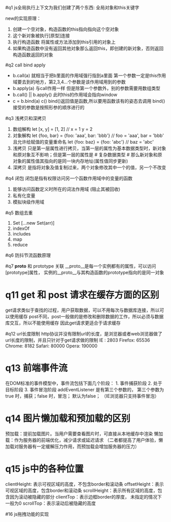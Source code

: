 #q1 js全局执行上下文为我们创建了两个东西: 全局对象和this关键字

new的实现原理：
1. 创建一个空对象，构造函数的this指向指向这个空对象
2. 这个新对象被执行[原型]连接
3. 执行构造函数 将属性或方法添加到this引用的对象上
4. 如果构造函数中没有返回其他对象那么返回this，即创建的新对象，否则返回构造函数返回的对象

#q2 call  bind  apply
- b.call(a) 就相当于把b里面的作用域强行指到a里面
  第一个参数一定是this作用域要去到的地方，第2,3,4…个参数是该作用域用到的参数
- b.apply(a)  与call作用一样
  但是除第一个参数外，别的参数需要用数组类型
- b.call() || b.apply()  此时this的作用域会指向window
- c = b.bind(a)
  c()
  bind()返回值是函数,所以要用函数该有的姿态去调用
  bind()接受的参数是按照形参的顺序进行的

#q3 浅拷贝和深拷贝
1. 数组解构
  let [x, y] = [1, 2]     // x = 1  y = 2
2. 对象解构 
  let {foo, bar} = {foo: 'aaa', bar: 'bbb'}    // foo = 'aaa', bar = 'bbb'
  且允许给赋值的变量重命名
  let {foo: baz} = {foo: 'abc'}     // baz = 'abc'
3. 浅拷贝
  只是第一层属性进行拷贝，当第一层的属性为基本数据类型时，新对象和原对象互不影响；但是第一层的属性是 # 复杂数据类型 # 那么新对象和原对象的属性值其指向的是同一块内存地址(属性值同步更新)
4. 深拷贝
  是指将对象及值复制过来，两个对象修改其中一个的值，另一个不改变

#q4 闭包
  闭包是指有权限访问另一个函数作用域中的变量的函数
  1. 能够访问函数定义时所在的词法作用域 (阻止其被回收)
  2. 私有化变量
  3. 模拟块级作用域
  
#q5 数组去重
1. Set      [...new Set(arr)]
2. indexOf
3. includes
4. map
5. reduce

#q6 防抖节流函数原理

#q7 __proto__ 和 prototype 关联
  __proto__是每一个实例都有的属性，可以访问[prototype]属性，
  实例的__proto__与其构造函数的prototype指向的是同一对象

# q11 get 和 post 请求在缓存方面的区别
  get请求类似于查找的过程，用户获取数据，可以不用每次与数据库连接，所以可以使用缓存
  post不同，post一般做的是修改和删除数据的工作，所以必须与数据库交互，所以不能使用缓存
  因此get请求更适合于请求缓存

#q12 url长度限制
  http协议并没有限制url的长度，是浏览器或者web浏览器做了url长度的限制，并且只针对于get请求做的限制
  IE : 2803
  Firefox: 65536
  Chrome: 8182
  Safari: 80000
  Opera: 190000

# q13 前端事件流
  在DOM标准的事件模型中，事件流包括下面几个阶段：
    1. 事件捕获阶段
    2. 处于目标阶段
    3. 事件冒泡阶段
  addEventListener 是有第三个参数的， 第三个参数为 true 时，捕获；false 时，冒泡； 默认为false；
  （IE浏览器只支持事件冒泡）

# q14 图片懒加载和预加载的区别
  预加载：提前加载图片。当用户需要查看图片时，可直接从本地缓存中渲染
  懒加载：作为服务器的前端优化，减少请求或延迟请求 
  （二者都提高了用户体验，懒加载对服务器有一定缓解压力作用，而预加载会增加服务器的压力）

# q15 js中的各种位置
  clientHeight: 表示可视区域的高度，不包含border和滚动条
  offsetHeight：表示可视区域的高度，包含border和滚动条
  scrollHeight：表示所有区域的高度，包含因为滚动被隐藏的部分
  clientTop：表示边框border的厚度， 未指定的情况下一般为0
  scrollTop：表示滚动后被隐藏的高度

#16 js拖拽功能的实现
  